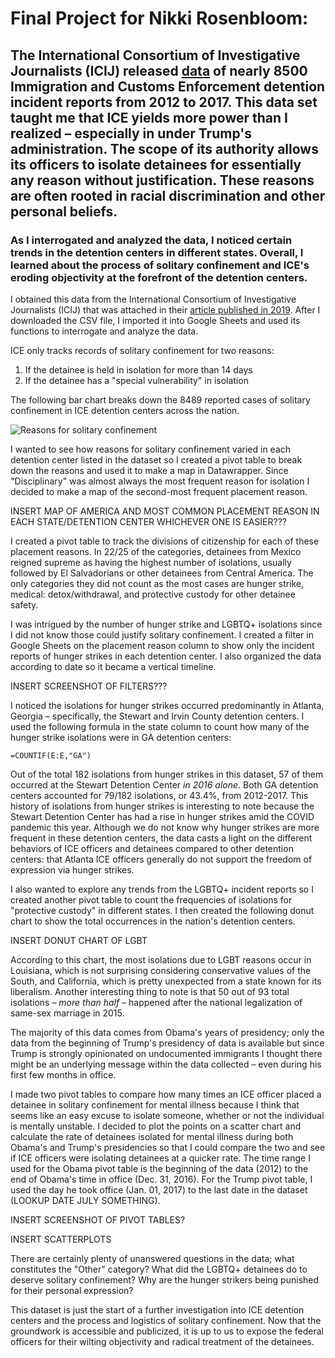 # Final Project for Nikki Rosenbloom: 

## The International Consortium of Investigative Journalists (ICIJ) released [data](icij-solitary-voices-final-dataset-for-publication.csv) of nearly 8500 Immigration and Customs Enforcement detention incident reports from 2012 to 2017. This data set taught me that ICE yields more power than I realized – especially in under Trump's administration. The scope of its authority allows its officers to isolate detainees for essentially any reason without justification. These reasons are often rooted in racial discrimination and other personal beliefs. 

### As I interrogated and analyzed the data, I noticed certain trends in the detention centers in different states. Overall, I learned about the process of solitary confinement and ICE's eroding objectivity at the forefront of the detention centers.

I obtained this data from the International Consortium of Investigative Journalists (ICIJ) that was attached in their [article published in 2019](https://www.icij.org/investigations/solitary-voices/about-the-solitary-voices-data/). After I downloaded the CSV file, I imported it into Google Sheets and  used its functions to interrogate and analyze the data.

ICE only tracks records of solitary confinement for two reasons:
1. If the detainee is held in isolation for more than 14 days
2. If the detainee has a "special vulnerability" in isolation

The following bar chart breaks down the 8489 reported cases of solitary confinement in ICE detention centers across the nation.

![Reasons for solitary confinement](https://user-images.githubusercontent.com/68294139/89715939-2dfe1180-d95e-11ea-963f-5616876bf1be.png)

I wanted to see how reasons for solitary confinement varied in each detention center listed in the dataset so I created a pivot table to break down the reasons and used it to make a map in Datawrapper. Since "Disciplinary" was almost always the most frequent reason for isolation I decided to make a map of the second-most frequent placement reason.

INSERT MAP OF AMERICA AND MOST COMMON PLACEMENT REASON IN EACH STATE/DETENTION CENTER WHICHEVER ONE IS EASIER???

I created a pivot table to track the divisions of citizenship for each of these placement reasons. In 22/25 of the categories, detainees from Mexico reigned supreme as having the highest number of isolations, usually followed by El Salvadorians or other detainees from Central America. The only categories they did not count as the most cases are hunger strike, medical: detox/withdrawal, and protective custody for other detainee safety.

I was intrigued by the number of hunger strike and LGBTQ+ isolations since I did not know those could justify solitary confinement. I created a filter in Google Sheets on the placement reason column to show only the incident reports of hunger strikes in each detention center. I also organized the data according to date so it became a vertical timeline. 

INSERT SCREENSHOT OF FILTERS???

I noticed the isolations for hunger strikes occurred predominantly in Atlanta, Georgia – specifically, the Stewart and Irvin County detention centers. I used the following formula in the state column to count how many of the hunger strike isolations were in GA detention centers: 

```
=COUNTIF(E:E,"GA")
```

Out of the total 182 isolations from hunger strikes in this dataset, 57 of them occurred at the Stewart Detention Center _in 2016 alone_. Both GA detention centers accounted for 79/182 isolations, or 43.4%, from 2012-2017. This history of isolations from hunger strikes is interesting to note because the Stewart Detention Center has had a rise in hunger strikes amid the COVID pandemic this year. Although we do not know why hunger strikes are more frequent in these detention centers, the data casts a light on the different behaviors of ICE officers and detainees compared to other detention centers: that Atlanta ICE officers generally do not support the freedom of expression via hunger strikes.

I also wanted to explore any trends from the LGBTQ+ incident reports so I created another pivot table to count the frequencies of isolations for "protective custody" in different states. I then created the following donut chart to show the total occurrences in the nation's detention centers.

INSERT DONUT CHART OF LGBT 

According to this chart, the most isolations due to LGBT reasons occur in Louisiana, which is not surprising considering conservative values of the South, and California, which is pretty unexpected from a state known for its liberalism. Another interesting thing to note is that 50 out of 93 total isolations – _more than half_ – happened after the national legalization of same-sex marriage in 2015. 

The majority of this data comes from Obama's years of presidency; only the data from the beginning of Trump's presidency of data is available but since Trump is strongly opinionated on undocumented immigrants I thought there might be an underlying message within the data collected – even during his first few months in office.

I made two pivot tables to compare how many times an ICE officer placed a detainee in solitary confinement for mental illness because I think that seems like an easy excuse to isolate someone, whether or not the individual is mentally unstable. I decided to plot the points on a scatter chart and calculate the rate of detainees isolated for mental illness during both Obama's and Trump's presidencies so that I could compare the two and see if ICE officers were isolating detainees at a quicker rate. The time range I used for the Obama pivot table is the beginning of the data (2012) to the end of Obama's time in office (Dec. 31, 2016). For the Trump pivot table, I used the day he took office (Jan. 01, 2017) to the last date in the dataset (LOOKUP DATE JULY SOMETHING).

INSERT SCREENSHOT OF PIVOT TABLES?

INSERT SCATTERPLOTS

There are certainly plenty of unanswered questions in the data; what constitutes the "Other" category? What did the LGBTQ+ detainees do to deserve solitary confinement? Why are the hunger strikers being punished for their personal expression?

This dataset is just the start of a further investigation into ICE detention centers and the process and logistics of solitary confinement. Now that the groundwork is accessible and publicized, it is up to us to expose the federal officers for their wilting objectivity and radical treatment of the detainees.
